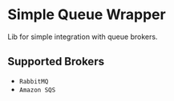 # Simple Queue Wrapper

Lib for simple integration with queue brokers.

## Supported Brokers

* `RabbitMQ`  
* `Amazon SQS` 

